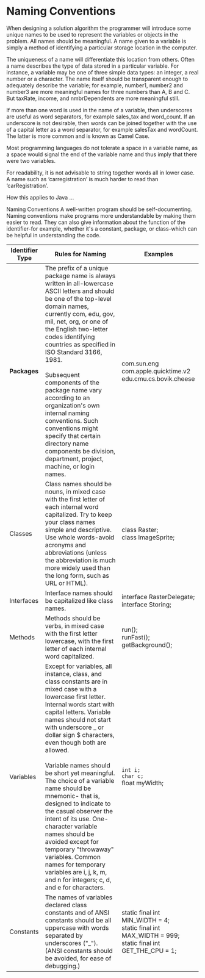 # Naming Conventions

When designing a solution algorithm the programmer will introduce some unique names to be used to represent the variables or objects in the problem. All names should be meaningful. A name given to a variable is simply a method of identifying a particular storage location in the computer.

The uniqueness of a name will differentiate this location from others. Often a name describes the type of data stored in a particular variable. For instance, a variable may be one of three simple data types: an integer, a real number or a character. The name itself should be transparent enough to adequately describe the variable; for example, number1, number2 and number3 are more meaningful names for three numbers than A, B and C. But taxRate, income, and nmbrDependents are more meaningful still.

If more than one word is used in the name of a variable, then underscores are useful as word separators, for example sales_tax and word_count. If an underscore is not desirable, then words can be joined together with the use of a capital letter as a word separator, for example salesTax and wordCount. The latter is more common and is known as Camel Case.

Most programming languages do not tolerate a space in a variable name, as a space would signal the end of the variable name and thus imply that there were two variables. 

For readability, it is not advisable to string together words all in lower case. A name such as ‘carregistration’ is much harder to read than
‘carRegistration’.


How this applies to Java ... 

Naming Conventions
A well-written program should be self-documenting. Naming conventions make programs more understandable by making them easier to read.  They can also give information about the function of the identifier-for example, whether it's a constant, package, or class-which can be helpful in understanding the code.



| Identifier Type | Rules for Naming | Examples |
| -- | -- | -- |
|<b>Packages</b> | The prefix of a unique package name is always written in all-lowercase ASCII letters and should be one of the top-level domain names, currently com, edu, gov, mil, net, org, or one of the English two-letter codes identifying countries as specified in ISO Standard 3166, 1981. <br/><br/>Subsequent components of the package name vary according to an organization's own internal naming conventions. Such conventions might specify that certain directory name components be division, department, project, machine, or login names.|com.sun.eng<br/>com.apple.quicktime.v2<br/>edu.cmu.cs.bovik.cheese|
|Classes|Class names should be nouns, in mixed case with the first letter of each internal word capitalized. Try to keep your class names simple and descriptive. Use whole words-avoid acronyms and abbreviations (unless the abbreviation is much more widely used than the long form, such as URL or HTML).|class Raster;<br/>class ImageSprite;<br/>|
|Interfaces|Interface names should be capitalized like class names.|interface RasterDelegate;<br/>interface Storing;|
|Methods|Methods should be verbs, in mixed case with the first letter lowercase, with the first letter of each internal word capitalized.|run();<br/>runFast();<br/>getBackground();|
|Variables|Except for variables, all instance, class, and class constants are in mixed case with a lowercase first letter. Internal words start with capital letters. Variable names should not start with underscore _ or dollar sign $ characters, even though both are allowed.<br/><br/>Variable names should be short yet meaningful. The choice of a variable name should be mnemonic- that is, designed to indicate to the casual observer the intent of its use. One-character variable names should be avoided except for temporary "throwaway" variables. Common names for temporary variables are i, j, k, m, and n for integers; c, d, and e for characters.|<code>int             i;</code><br/><code>char c;</code><br/>float myWidth;|
|Constants|The names of variables declared class constants and of ANSI constants should be all uppercase with words separated by underscores ("_"). (ANSI constants should be avoided, for ease of debugging.)|static final int MIN_WIDTH = 4;<br/>static final int MAX_WIDTH = 999;<br/>static final int GET_THE_CPU = 1;|
